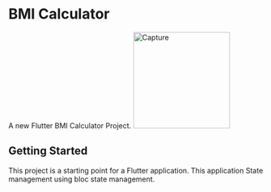 # BMI Calculator

A new Flutter BMI Calculator Project.
<img width="191" alt="Capture" src="https://user-images.githubusercontent.com/131807373/234384049-ffa660fe-af0f-478d-8063-b0ebafb8fb12.PNG">

## Getting Started

This project is a starting point for a Flutter application.
This application State management using bloc state management.
